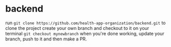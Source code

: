 # backend
run `git clone https://github.com/health-app-organization/backend.git` to clone the project
create your own branch and checkout to it on your terminal `git checkout mynewbranch`
when you're done working, update your branch, push to it and then make a PR.
